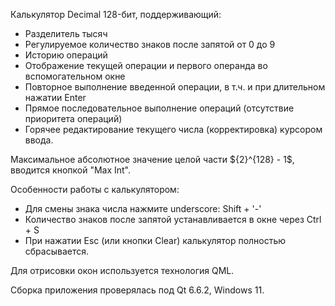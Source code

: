 Калькулятор Decimal 128-бит, поддерживающий:
 - Разделитель тысяч
 - Регулируемое количество знаков после запятой от 0 до 9
 - Историю операций
 - Отображение текущей операции и первого операнда во вспомогательном окне
 - Повторное выполнение введенной операции, в т.ч. и при длительном нажатии Enter
 - Прямое последовательное выполнение операций (отсутствие приоритета операций)
 - Горячее редактирование текущего числа (корректировка) курсором ввода.

Максимальное абсолютное значение целой части $\{2}^{128} - 1$, вводится кнопкой "Max Int".

Особенности работы с калькулятором:
 - Для смены знака числа нажмите underscore: Shift + '-'
 - Количество знаков после запятой устанавливается в окне через Ctrl + S
 - При нажатии Esc (или кнопки Clear) калькулятор полностью сбрасывается. 

Для отрисовки окон используется технология QML.

Сборка приложения проверялась под Qt 6.6.2, Windows 11.
